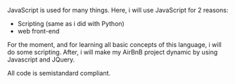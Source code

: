 JavaScript is used for many things. Here, i will use JavaScript for 2 reasons:

* Scripting (same as i did with Python)
* web front-end

For the moment, and for learning all basic concepts of this language, i will do some scripting. After, i will make my AirBnB project dynamic by using Javascript and JQuery.

All code is semistandard compliant.

